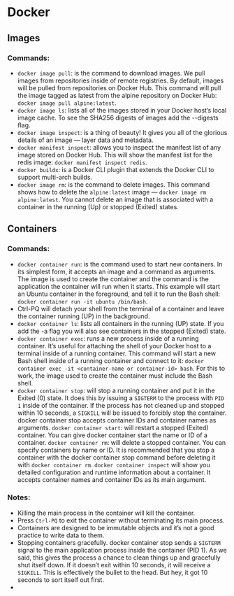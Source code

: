 # Docker
## Images
### Commands:
- `docker image pull`: is the command to download images. We pull images from repositories inside of remote registries. By default, images will be pulled from repositories on Docker Hub. This command will pull the image tagged as latest from the alpine repository on Docker Hub: `docker image pull alpine:latest`.
- `docker image ls`: lists all of the images stored in your Docker host’s local image cache. To see the SHA256 digests of images add the --digests flag.
- `docker image inspect`: is a thing of beauty! It gives you all of the glorious details of an image — layer data and metadata.
- `docker manifest inspect`: allows you to inspect the manifest list of any image stored on Docker Hub. This will show the manifest list for the redis image: `docker manifest inspect redis`.
- `docker buildx`: is a Docker CLI plugin that extends the Docker CLI to support multi-arch builds.
- `docker image rm`: is the command to delete images. This command shows how to delete the `alpine:latest` image — `docker image rm alpine:latest`. You cannot delete an image that is associated with a container in the running (Up) or stopped (Exited) states.

## Containers
### Commands:
- `docker container run`: is the command used to start new containers. In its simplest form, it accepts an image and a command as arguments. The image is used to create the container and the command is the application the container will run when it starts. This example will start an Ubuntu container in the foreground, and tell it to run the Bash shell: `docker container run -it ubuntu /bin/bash`.
- Ctrl-PQ will detach your shell from the terminal of a container and leave the container running (UP) in the background.
- `docker container ls`: lists all containers in the running (UP) state. If you add the -a flag you will also see containers in the stopped (Exited) state.
- `docker container exec`: runs a new process inside of a running container. It’s useful for attaching the shell of your Docker host to a terminal inside of a running container. This command will start a new Bash shell inside of a running container and connect to it: `docker container exec -it <container-name or container-id> bash`. For this to work, the image used to create the container must include the Bash shell.
- `docker container stop`: will stop a running container and put it in the Exited (0) state. It does this by issuing a `SIGTERM` to the process with `PID 1` inside of the container. If the process has not cleaned up and stopped within 10 seconds, a `SIGKILL` will be issued to forcibly stop the container. docker container stop accepts container IDs and container names as arguments.
`docker container start`: will restart a stopped (Exited) container. You can give docker container start the name or ID of a container.
`docker container rm`: will delete a stopped container. You can specify containers by name or ID. It is recommended that you stop a container with the docker container stop command before deleting it with `docker container rm`.
`docker container inspect` will show you detailed configuration and runtime information about a container. It accepts container names and container IDs as its main argument.
### Notes:
- Killing the main process in the container will kill the container.
- Press `Ctrl-PQ` to exit the container without terminating its main process.
- Containers are designed to be immutable objects and it’s not a good practice to write data to them.
- Stopping containers gracefully. docker container stop sends a `SIGTERM` signal to the main application process inside the container (PID 1). As we said, this gives the process a chance to clean things up and gracefully shut itself down. If it doesn’t exit within 10 seconds, it will receive a `SIGKILL`. This is effectively the bullet to the head. But hey, it got 10 seconds to sort itself out first.
- 
